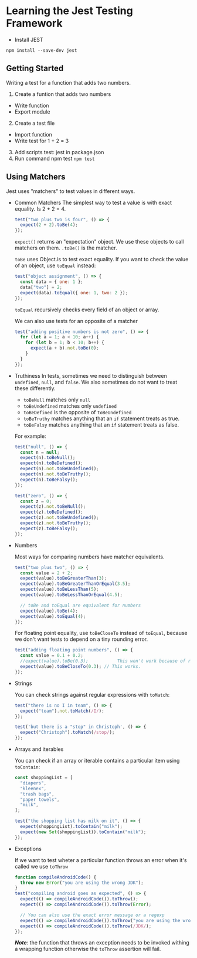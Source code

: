 # Learning the Jest Testing Framework

- Install JEST

`npm install --save-dev jest`

## Getting Started

Writing a test for a function that adds two numbers.

1. Create a funtion that adds two numbers

- Write function
- Export module

2. Create a test file

- Import function
- Write test for 1 + 2 = 3

3. Add scripts test: jest in package.json
4. Run command npm test
   `npm test`

## Using Matchers

Jest uses "matchers" to test values in different ways.

- Common Matchers
  The simplest way to test a value is with exact equality. Is 2 + 2 = 4.

  ```javascript
  test("two plus two is four", () => {
    expect(2 + 2).toBe(4);
  });
  ```

  `expect()` returns an "expectation" object. We use these objects to call matchers on them.
  `.toBe()` is the matcher.

  `toBe` uses Object.is to test exact equality. If you want to check the value of an object, use `toEqual` instead:

  ```javascript
  test("object assignment", () => {
    const data = { one: 1 };
    data["two"] = 2;
    expect(data).toEqual({ one: 1, two: 2 });
  });
  ```

  `toEqual` recursively checks every field of an object or array.

  We can also use tests for an opposite of a matcher

  ```javascript
  test("adding positive numbers is not zero", () => {
    for (let a = 1; a < 10; a++) {
      for (let b = 1; b < 10; b++) {
        expect(a + b).not.toBe(0);
      }
    }
  });
  ```

- Truthiness
  In tests, sometimes we need to distinguish between `undefined`, `null`, and `false`.
  We also sometimes do not want to treat these differently.

  - `toBeNull` matches only `null`
  - `toBeUndefined` matches only `undefined`
  - `toBeDefined` is the opposite of `toBeUndefined`
  - `toBeTruthy` matches anything that an `if` statement treats as true.
  - `toBeFalsy` matches anything that an `if` statement treats as false.

  For example:

  ```javascript
  test("null", () => {
    const n = null;
    expect(n).toBeNull();
    expect(n).toBeDefined();
    expect(n).not.toBeUndefined();
    expect(n).not.toBeTruthy();
    expect(n).toBeFalsy();
  });
  ```

  ```javascript
  test("zero", () => {
    const z = 0;
    expect(z).not.toBeNull();
    expect(z).toBeDefined();
    expect(z).not.toBeUndefined();
    expect(z).not.toBeTruthy();
    expect(z).toBeFalsy();
  });
  ```

- Numbers

  Most ways for comparing numbers have matcher equivalents.

  ```javascript
  test("two plus two", () => {
    const value = 2 + 2;
    expect(value).toBeGreaterThan(3);
    expect(value).toBeGreaterThanOrEqual(3.5);
    expect(value).toBeLessThan(5);
    expect(value).toBeLessThanOrEqual(4.5);

    // toBe and toEqual are equivalent for numbers
    expect(value).toBe(4);
    expect(value).toEqual(4);
  });
  ```

  For floating point equality, use `toBeCloseTo` instead of `toEqual`, because we don't want
  tests to depend on a tiny rounding error.

  ```javascript
  test("adding floating point numbers", () => {
    const value = 0.1 + 0.2;
    //expect(value).toBe(0.3);           This won't work because of rounding error
    expect(value).toBeCloseTo(0.3); // This works.
  });
  ```

- Strings

  You can check strings against regular expressions with `toMatch`:

  ```javascript
  test("there is no I in team", () => {
    expect("team").not.toMatch(/I/);
  });
  ```

  ```javascript
  test('but there is a "stop" in Christoph', () => {
    expect("Christoph").toMatch(/stop/);
  });
  ```

- Arrays and iterables

  You can check if an array or iterable contains a particular item using `toContain`:

  ```javascript
  const shoppingList = [
    "diapers",
    "kleenex",
    "trash bags",
    "paper towels",
    "milk",
  ];
  ```

  ```javascript
  test("the shopping list has milk on it", () => {
    expect(shoppingList).toContain("milk");
    expect(new Set(shoppingList)).toContain("milk");
  });
  ```

- Exceptions

  If we want to test wheter a particular function throws an error when it's called we use `toThrow`

  ```javascript
  function compileAndroidCode() {
    throw new Error("you are using the wrong JDK");
  }
  test("compiling android goes as expected", () => {
    expect(() => compileAndroidCode()).toThrow();
    expect(() => compileAndroidCode()).toThrow(Error);

    // You can also use the exact error message or a regexp
    expect(() => compileAndroidCode()).toThrow("you are using the wrong JDK");
    expect(() => compileAndroidCode()).toThrow(/JDK/);
  });
  ```

  **_Note_**: the function that throws an exception needs to be invoked withing a wrapping function
  otherwise the `toThrow` assertion will fail.
